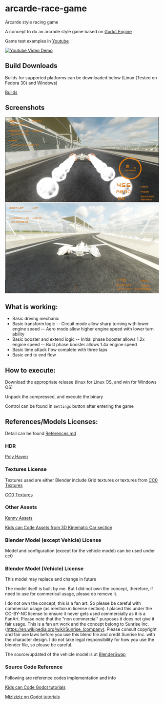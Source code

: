 # arcarde-race-game
Arcarde style racing game

A concept to do an arcrade style game based on [Godot Engine](https://godotengine.org/)

Game test examples in [Youtube](https://www.youtube.com/watch?v=Kbf3CsReQuk&list=PLlwvRbWsWmGU6t0heHGc8cjUApTA70hYl)

[![Youtube Video Demo](https://i.ytimg.com/vi/Kbf3CsReQuk/hqdefault.jpg?sqp=-oaymwEbCKgBEF5IVfKriqkDDggBFQAAiEIYAXABwAEG&rs=AOn4CLDprTUAzW6ip6AvT50wrr9UHycpBw)](https://www.youtube.com/watch?v=Kbf3CsReQuk&list=PLlwvRbWsWmGU6t0heHGc8cjUApTA70hYl)

## Build Downloads
Builds for supported platforms can be downloaded below (Linux (Tested on Fedora 30) and Windows)

[Builds](https://github.com/danilko/arcade-race-game/releases)

## Screenshots

![Screenshot0](/screenshots/screenshot_0.png?raw=true "Screenshot 0")
![Screenshot1](/screenshots/screenshot_1.png?raw=true "Screenshot 1")


## What is working:
- Basic driving mechanic
- Basic transform logic 
-- Circuit mode allow sharp turning with lower engine speed
-- Aero mode allow higher engine speed with lower turn ability
- Basic booster and extend logic
-- Initial phase booster allows 1.2x engine speed
-- Bust phase booster allows 1.4x engine speed
- Basic time attack flow complete with three laps
- Basic end to end flow

## How to execute:
Download the appropriate release (linux for Linux OS, and win for Windows OS)

Unpack the compressed, and execute the binary

Control can be found in `Settings` button after entering the game


## References/Models Licenses:

Detail can be found [References.md](References.md)

### HDR
[Poly Haven](https://polyhaven.com/a/sunflowers)

### Textures License
Textures used are either Blender include Grid textures or textures from [CC0 Textures](https://cc0textures.com)

[CC0 Textures](https://cc0textures.com)

### Other Assets
[Kenny Assets](https://www.kenney.nl/assets)

[Kids can Code Assets from 3D Kinematic Car section](https://kidscancode.org/godot_recipes/3d/kinematic_car/)

### Blender Model (except Vehicle) License
Model and configuration (except for the vehicle model) can be used under cc0

### Blender Model (Vehicle) License
This model may replace and change in future

The model itself is built by me. But I did not own the concept, therefore, if need to use for commerical usage, please do remove it.

I do not own the concept, this is a fan art. So please be careful with commercial usage (as mention in license section). I placed this under the CC-BY-NC license to ensure it never gets used commercially as it is a FanArt. Please note that the "non commercial" purposes it does not give it fair usage. This is a fan art work and the concept belong to Sunrise Inc. (https://en.wikipedia.org/wiki/Sunrise_(company). Please consult copyright and fair use laws before you use this blend file and credit Sunrise Inc. with the character design. I do not take legal responsibility for how you use the blender file, so please be careful.

The source/updated of the vehicle model is at [BlenderSwap](https://www.blendswap.com/blends/view/92900)

### Source Code Reference
Following are reference codes implementation and info

[Kids can Code Godot tutorials](https://kidscancode.org/godot_recipes/)

[Miziziziz on Godot tutorials](https://www.youtube.com/watch?v=8ngg6ueC_ks)